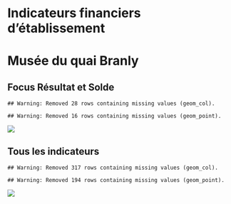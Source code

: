 Indicateurs financiers d’établissement
================

# Musée du quai Branly

## Focus Résultat et Solde

    ## Warning: Removed 28 rows containing missing values (geom_col).

    ## Warning: Removed 16 rows containing missing values (geom_point).

![](musée_du_quai_branly_files/figure-gfm/etab.focus-1.png)<!-- -->

## Tous les indicateurs

    ## Warning: Removed 317 rows containing missing values (geom_col).

    ## Warning: Removed 194 rows containing missing values (geom_point).

![](musée_du_quai_branly_files/figure-gfm/etab-1.png)<!-- -->
